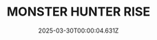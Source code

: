 ---
title: "MONSTER HUNTER RISE"
id: 1446780
date: 2025-03-30T00:00:04.631Z
link: games/steam/recent/monster-hunter-rise
image: http://media.steampowered.com/steamcommunity/public/images/apps/1446780/560dd364b52075b783424961a43c01f9b69fde15.jpg
playtime_2weeks: 1537
playtime_forever: 2186
playtime_windows_forever: 0
playtime_mac_forever: 0
playtime_linux_forever: 2186
playtime_deck_forever: 2186
---